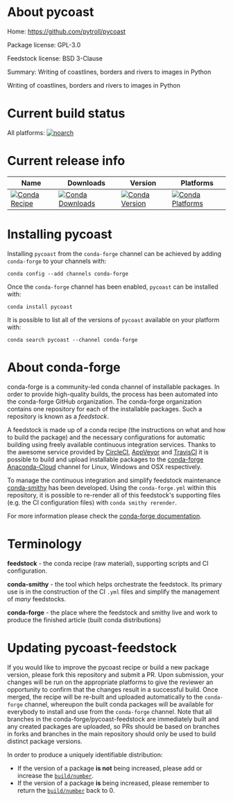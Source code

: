 About pycoast
=============

Home: https://github.com/pytroll/pycoast

Package license: GPL-3.0

Feedstock license: BSD 3-Clause

Summary: Writing of coastlines, borders and rivers to images in Python

Writing of coastlines, borders and rivers to images in Python

Current build status
====================

All platforms:
[![noarch](https://img.shields.io/circleci/project/github/conda-forge/pycoast-feedstock/master.svg?label=noarch)](https://circleci.com/gh/conda-forge/pycoast-feedstock)

Current release info
====================

| Name | Downloads | Version | Platforms |
| --- | --- | --- | --- |
| [![Conda Recipe](https://img.shields.io/badge/recipe-pycoast-green.svg)](https://anaconda.org/conda-forge/pycoast) | [![Conda Downloads](https://img.shields.io/conda/dn/conda-forge/pycoast.svg)](https://anaconda.org/conda-forge/pycoast) | [![Conda Version](https://img.shields.io/conda/vn/conda-forge/pycoast.svg)](https://anaconda.org/conda-forge/pycoast) | [![Conda Platforms](https://img.shields.io/conda/pn/conda-forge/pycoast.svg)](https://anaconda.org/conda-forge/pycoast) |

Installing pycoast
==================

Installing `pycoast` from the `conda-forge` channel can be achieved by adding `conda-forge` to your channels with:

```
conda config --add channels conda-forge
```

Once the `conda-forge` channel has been enabled, `pycoast` can be installed with:

```
conda install pycoast
```

It is possible to list all of the versions of `pycoast` available on your platform with:

```
conda search pycoast --channel conda-forge
```


About conda-forge
=================

conda-forge is a community-led conda channel of installable packages.
In order to provide high-quality builds, the process has been automated into the
conda-forge GitHub organization. The conda-forge organization contains one repository
for each of the installable packages. Such a repository is known as a *feedstock*.

A feedstock is made up of a conda recipe (the instructions on what and how to build
the package) and the necessary configurations for automatic building using freely
available continuous integration services. Thanks to the awesome service provided by
[CircleCI](https://circleci.com/), [AppVeyor](http://www.appveyor.com/)
and [TravisCI](https://travis-ci.org/) it is possible to build and upload installable
packages to the [conda-forge](https://anaconda.org/conda-forge)
[Anaconda-Cloud](http://docs.anaconda.org/) channel for Linux, Windows and OSX respectively.

To manage the continuous integration and simplify feedstock maintenance
[conda-smithy](http://github.com/conda-forge/conda-smithy) has been developed.
Using the ``conda-forge.yml`` within this repository, it is possible to re-render all of
this feedstock's supporting files (e.g. the CI configuration files) with ``conda smithy rerender``.

For more information please check the [conda-forge documentation](https://conda-forge.org/docs/).

Terminology
===========

**feedstock** - the conda recipe (raw material), supporting scripts and CI configuration.

**conda-smithy** - the tool which helps orchestrate the feedstock.
                   Its primary use is in the construction of the CI ``.yml`` files
                   and simplify the management of *many* feedstocks.

**conda-forge** - the place where the feedstock and smithy live and work to
                  produce the finished article (built conda distributions)


Updating pycoast-feedstock
==========================

If you would like to improve the pycoast recipe or build a new
package version, please fork this repository and submit a PR. Upon submission,
your changes will be run on the appropriate platforms to give the reviewer an
opportunity to confirm that the changes result in a successful build. Once
merged, the recipe will be re-built and uploaded automatically to the
`conda-forge` channel, whereupon the built conda packages will be available for
everybody to install and use from the `conda-forge` channel.
Note that all branches in the conda-forge/pycoast-feedstock are
immediately built and any created packages are uploaded, so PRs should be based
on branches in forks and branches in the main repository should only be used to
build distinct package versions.

In order to produce a uniquely identifiable distribution:
 * If the version of a package **is not** being increased, please add or increase
   the [``build/number``](http://conda.pydata.org/docs/building/meta-yaml.html#build-number-and-string).
 * If the version of a package **is** being increased, please remember to return
   the [``build/number``](http://conda.pydata.org/docs/building/meta-yaml.html#build-number-and-string)
   back to 0.